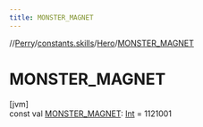 ```yaml
---
title: MONSTER_MAGNET
---
```

//[Perry](../../../index.html)/[constants.skills](../index.html)/[Hero](index.html)/[MONSTER_MAGNET](-m-o-n-s-t-e-r_-m-a-g-n-e-t.html)



# MONSTER_MAGNET



[jvm]\
const val [MONSTER_MAGNET](-m-o-n-s-t-e-r_-m-a-g-n-e-t.html): [Int](https://kotlinlang.org/api/latest/jvm/stdlib/kotlin/-int/index.html) = 1121001




